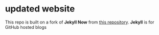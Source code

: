 # updated website

This repo is built on a fork of **Jekyll Now** from [this repository](https://github.com/barryclark/jekyll-now). **Jekyll** is for GitHub hosted blogs 




